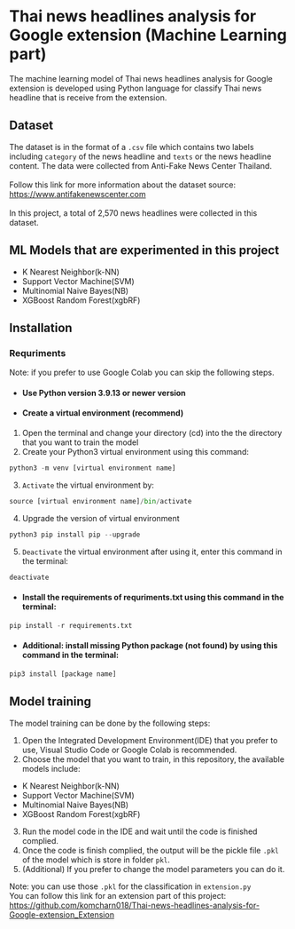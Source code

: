 # Thai news headlines analysis for Google extension (Machine Learning part)

The machine learning model of Thai news headlines analysis for Google extension is developed using Python language for classify Thai news headline that is receive from the extension.

## Dataset
The dataset is in the format of a `.csv` file which contains two labels including `category` of the news headline and `texts` or the news headline content. The data were collected from Anti-Fake News Center Thailand.<br/>
<br/>Follow this link for more information about the dataset source: https://www.antifakenewscenter.com <br/>
<br/> In this project, a total of 2,570 news headlines were collected in this dataset.

## ML Models that are experimented in this project
* K Nearest Neighbor(k-NN)
* Support Vector Machine(SVM)
* Multinomial Naive Bayes(NB)
* XGBoost Random Forest(xgbRF)

## Installation
### Requriments ###
Note: if you prefer to use Google Colab you can skip the following steps.
* #### Use Python version 3.9.13 or newer version ####
* #### Create a virtual environment (recommend) ####
1. Open the terminal and change your directory (cd) into the the directory that you want to train the model
2. Create your Python3 virtual environment using this command:
```python
python3 -m venv [virtual environment name]
```
3. `Activate` the virtual environment by:
```python
source [virtual environment name]/bin/activate
```
4. Upgrade the version of virtual environment
```python
python3 pip install pip --upgrade
```
5. `Deactivate` the virtual environment after using it, enter this command in the terminal:
```python
deactivate
```
* #### Install the requirements of requriments.txt using this command in the terminal: ####
```python
pip install -r requirements.txt
```
* #### Additional: install missing Python package (not found) by using this command in the terminal: ####
```python
pip3 install [package name]
```

## Model training
The model training can be done by the following steps:
1. Open the Integrated Development Environment(IDE) that you prefer to use, Visual Studio Code or Google Colab is recommended.
2. Choose the model that you want to train, in this repository, the available models include:
* K Nearest Neighbor(k-NN)
* Support Vector Machine(SVM)
* Multinomial Naive Bayes(NB)
* XGBoost Random Forest(xgbRF)
3. Run the model code in the IDE and wait until the code is finished complied.
4. Once the code is finish complied, the output will be the pickle file `.pkl` of the model which is store in folder `pkl`.<br/>
5. (Additional) If you prefer to change the model parameters you can do it.

Note: you can use those `.pkl` for the classification in `extension.py` <br/>
You can follow this link for an extension part of this project: https://github.com/komcharn018/Thai-news-headlines-analysis-for-Google-extension_Extension
